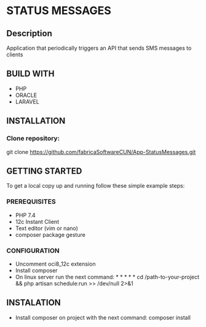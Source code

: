 # STATUS MESSAGES
## Description
Application that periodically triggers an API that sends SMS messages to clients

## BUILD WITH 
- PHP
- ORACLE
- LARAVEL

## INSTALLATION
### Clone repository: 
git clone https://github.com/fabricaSoftwareCUN/App-StatusMessages.git



## GETTING STARTED
To get a local copy up and running follow these simple example steps:

### PREREQUISITES 
- PHP 7.4
- 12c Instant Client
- Text editor (vim or nano)
- composer package gesture

### CONFIGURATION
- Uncomment oci8_12c extension
- Install composer 
- On linux server run the next command: * * * * * cd /path-to-your-project && php artisan schedule:run >> /dev/null 2>&1

## INSTALATION
- Install composer on project with the next command: composer install


  
